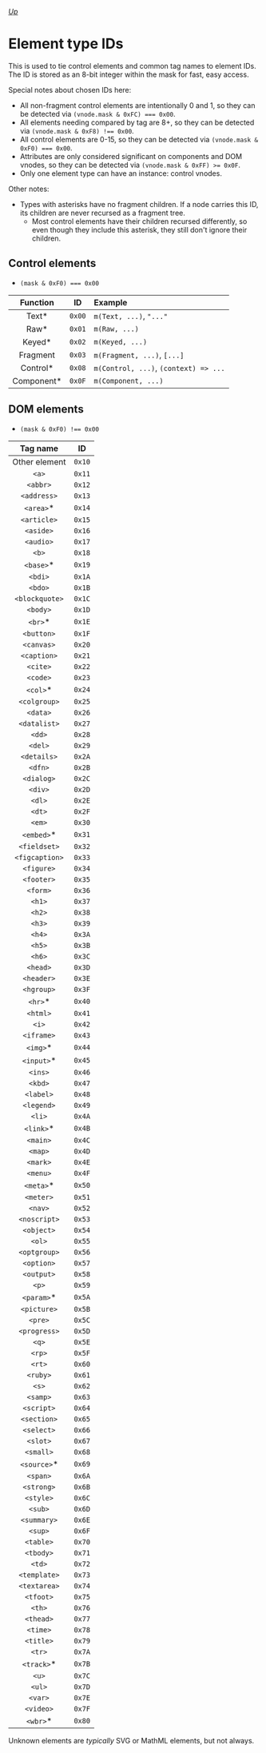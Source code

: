 [*Up*](./README.md)

# Element type IDs

This is used to tie control elements and common tag names to element IDs. The ID is stored as an 8-bit integer within the mask for fast, easy access.

Special notes about chosen IDs here:

- All non-fragment control elements are intentionally 0 and 1, so they can be detected via `(vnode.mask & 0xFC) === 0x00`.
- All elements needing compared by tag are 8+, so they can be detected via `(vnode.mask & 0xF8) !== 0x00`.
- All control elements are 0-15, so they can be detected via `(vnode.mask & 0xF0) === 0x00`.
- Attributes are only considered significant on components and DOM vnodes, so they can be detected via `(vnode.mask & 0xFF) >= 0x0F`.
- Only one element type can have an instance: control vnodes.

Other notes:

- Types with asterisks have no fragment children. If a node carries this ID, its children are never recursed as a fragment tree.
	- Most control elements have their children recursed differently, so even though they include this asterisk, they still don't ignore their children.

## Control elements

- `(mask & 0xF0) === 0x00`

| Function      |   ID   | Example                                      |
|:-------------:|:------:|:-------------------------------------------- |
| Text*         | `0x00` | `m(Text, ...)`, `"..."`                      |
| Raw*          | `0x01` | `m(Raw, ...)`                                |
| Keyed*        | `0x02` | `m(Keyed, ...)`                              |
| Fragment      | `0x03` | `m(Fragment, ...)`, `[...]`                  |
| Control*      | `0x08` | `m(Control, ...)`, `(context) => ...`        |
| Component*    | `0x0F` | `m(Component, ...)`                          |

## DOM elements

- `(mask & 0xF0) !== 0x00`

| Tag name       |   ID   |
|:--------------:|:------:|
| Other element  | `0x10` |
| `<a>`          | `0x11` |
| `<abbr>`       | `0x12` |
| `<address>`    | `0x13` |
| `<area>`*      | `0x14` |
| `<article>`    | `0x15` |
| `<aside>`      | `0x16` |
| `<audio>`      | `0x17` |
| `<b>`          | `0x18` |
| `<base>`*      | `0x19` |
| `<bdi>`        | `0x1A` |
| `<bdo>`        | `0x1B` |
| `<blockquote>` | `0x1C` |
| `<body>`       | `0x1D` |
| `<br>`*        | `0x1E` |
| `<button>`     | `0x1F` |
| `<canvas>`     | `0x20` |
| `<caption>`    | `0x21` |
| `<cite>`       | `0x22` |
| `<code>`       | `0x23` |
| `<col>`*       | `0x24` |
| `<colgroup>`   | `0x25` |
| `<data>`       | `0x26` |
| `<datalist>`   | `0x27` |
| `<dd>`         | `0x28` |
| `<del>`        | `0x29` |
| `<details>`    | `0x2A` |
| `<dfn>`        | `0x2B` |
| `<dialog>`     | `0x2C` |
| `<div>`        | `0x2D` |
| `<dl>`         | `0x2E` |
| `<dt>`         | `0x2F` |
| `<em>`         | `0x30` |
| `<embed>`*     | `0x31` |
| `<fieldset>`   | `0x32` |
| `<figcaption>` | `0x33` |
| `<figure>`     | `0x34` |
| `<footer>`     | `0x35` |
| `<form>`       | `0x36` |
| `<h1>`         | `0x37` |
| `<h2>`         | `0x38` |
| `<h3>`         | `0x39` |
| `<h4>`         | `0x3A` |
| `<h5>`         | `0x3B` |
| `<h6>`         | `0x3C` |
| `<head>`       | `0x3D` |
| `<header>`     | `0x3E` |
| `<hgroup>`     | `0x3F` |
| `<hr>`*        | `0x40` |
| `<html>`       | `0x41` |
| `<i>`          | `0x42` |
| `<iframe>`     | `0x43` |
| `<img>`*       | `0x44` |
| `<input>`*     | `0x45` |
| `<ins>`        | `0x46` |
| `<kbd>`        | `0x47` |
| `<label>`      | `0x48` |
| `<legend>`     | `0x49` |
| `<li>`         | `0x4A` |
| `<link>`*      | `0x4B` |
| `<main>`       | `0x4C` |
| `<map>`        | `0x4D` |
| `<mark>`       | `0x4E` |
| `<menu>`       | `0x4F` |
| `<meta>`*      | `0x50` |
| `<meter>`      | `0x51` |
| `<nav>`        | `0x52` |
| `<noscript>`   | `0x53` |
| `<object>`     | `0x54` |
| `<ol>`         | `0x55` |
| `<optgroup>`   | `0x56` |
| `<option>`     | `0x57` |
| `<output>`     | `0x58` |
| `<p>`          | `0x59` |
| `<param>`*     | `0x5A` |
| `<picture>`    | `0x5B` |
| `<pre>`        | `0x5C` |
| `<progress>`   | `0x5D` |
| `<q>`          | `0x5E` |
| `<rp>`         | `0x5F` |
| `<rt>`         | `0x60` |
| `<ruby>`       | `0x61` |
| `<s>`          | `0x62` |
| `<samp>`       | `0x63` |
| `<script>`     | `0x64` |
| `<section>`    | `0x65` |
| `<select>`     | `0x66` |
| `<slot>`       | `0x67` |
| `<small>`      | `0x68` |
| `<source>`*    | `0x69` |
| `<span>`       | `0x6A` |
| `<strong>`     | `0x6B` |
| `<style>`      | `0x6C` |
| `<sub>`        | `0x6D` |
| `<summary>`    | `0x6E` |
| `<sup>`        | `0x6F` |
| `<table>`      | `0x70` |
| `<tbody>`      | `0x71` |
| `<td>`         | `0x72` |
| `<template>`   | `0x73` |
| `<textarea>`   | `0x74` |
| `<tfoot>`      | `0x75` |
| `<th>`         | `0x76` |
| `<thead>`      | `0x77` |
| `<time>`       | `0x78` |
| `<title>`      | `0x79` |
| `<tr>`         | `0x7A` |
| `<track>`*     | `0x7B` |
| `<u>`          | `0x7C` |
| `<ul>`         | `0x7D` |
| `<var>`        | `0x7E` |
| `<video>`      | `0x7F` |
| `<wbr>`*       | `0x80` |

Unknown elements are *typically* SVG or MathML elements, but not always.
